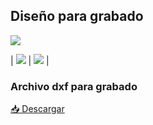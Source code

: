 ## Diseño para grabado

![](https://anapaumen168.github.io/miportafolio_mecatronica/Proyecto_de_Ingenier%C3%ADa/imagenes/dise%C3%B1ostitch.png)

| ![](https://anapaumen168.github.io/miportafolio_mecatronica/Proyecto_de_Ingenier%C3%ADa/imagenes/calcado%20de%20stitch.png) | ![](https://anapaumen168.github.io/miportafolio_mecatronica/Proyecto_de_Ingenier%C3%ADa/imagenes/preview%20de%20dxf.png) |


### Archivo dxf para grabado

<p><a href="https://anapaumen168.github.io/miportafolio_mecatronica/Proyecto_de_Ingenier%C3%ADa/imagenes/preview%20de%20dxf.png" target="_blank">📥 Descargar </a></p>